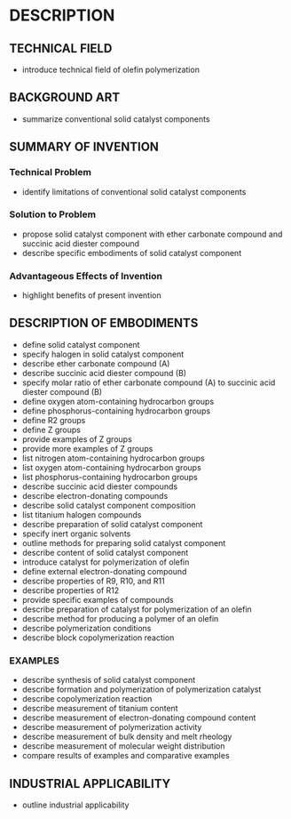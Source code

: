 # DESCRIPTION

## TECHNICAL FIELD

- introduce technical field of olefin polymerization

## BACKGROUND ART

- summarize conventional solid catalyst components

## SUMMARY OF INVENTION

### Technical Problem

- identify limitations of conventional solid catalyst components

### Solution to Problem

- propose solid catalyst component with ether carbonate compound and succinic acid diester compound
- describe specific embodiments of solid catalyst component

### Advantageous Effects of Invention

- highlight benefits of present invention

## DESCRIPTION OF EMBODIMENTS

- define solid catalyst component
- specify halogen in solid catalyst component
- describe ether carbonate compound (A)
- describe succinic acid diester compound (B)
- specify molar ratio of ether carbonate compound (A) to succinic acid diester compound (B)
- define oxygen atom-containing hydrocarbon groups
- define phosphorus-containing hydrocarbon groups
- define R2 groups
- define Z groups
- provide examples of Z groups
- provide more examples of Z groups
- list nitrogen atom-containing hydrocarbon groups
- list oxygen atom-containing hydrocarbon groups
- list phosphorus-containing hydrocarbon groups
- describe succinic acid diester compounds
- describe electron-donating compounds
- describe solid catalyst component composition
- list titanium halogen compounds
- describe preparation of solid catalyst component
- specify inert organic solvents
- outline methods for preparing solid catalyst component
- describe content of solid catalyst component
- introduce catalyst for polymerization of olefin
- define external electron-donating compound
- describe properties of R9, R10, and R11
- describe properties of R12
- provide specific examples of compounds
- describe preparation of catalyst for polymerization of an olefin
- describe method for producing a polymer of an olefin
- describe polymerization conditions
- describe block copolymerization reaction

### EXAMPLES

- describe synthesis of solid catalyst component
- describe formation and polymerization of polymerization catalyst
- describe copolymerization reaction
- describe measurement of titanium content
- describe measurement of electron-donating compound content
- describe measurement of polymerization activity
- describe measurement of bulk density and melt rheology
- describe measurement of molecular weight distribution
- compare results of examples and comparative examples

## INDUSTRIAL APPLICABILITY

- outline industrial applicability

